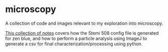 # microscopy
A collection of code and images relevant to my exploration into microscopy.

[This collection of notes](https://docs.google.com/document/d/17NxTzuQR3ikOsvMRDz47dBdFxsa6I9eFPR8ApNF9aJs/edit?usp=sharing) covers how the Stemi 508 config file is generated for zen blue, and how to perform a particle analysis using ImageJ to generate a csv for final characterization/processing using python.
